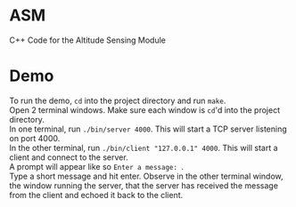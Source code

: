 # ASM
C++ Code for the Altitude Sensing Module

# Demo
To run the demo, ```cd``` into the project directory and run ```make```. <br>
Open 2 terminal windows. Make sure each window is ```cd```'d into the project directory.<br>
In one terminal, run ```./bin/server 4000```. This will start a TCP server listening on port 4000.<br>
In the other terminal, run ```./bin/client "127.0.0.1" 4000```. This will start a client and connect to the server.<br>
A prompt will appear like so ```Enter a message: ```.<br>Type a short message and hit enter. Observe in the other terminal window,
the window running the server, that the server has received the message from the client and echoed it back to the client. 
